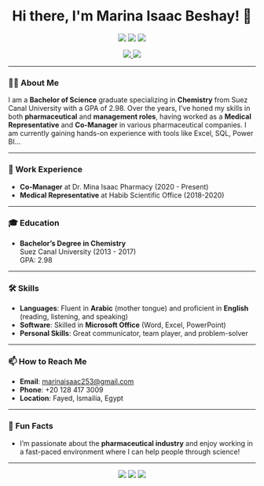 <h1 align="center">Hi there, I'm Marina Isaac Beshay! 👋</h1>

<p align="center">
  <img src="https://img.shields.io/badge/-Chemist-6C63FF?style=flat&logo=flask&logoColor=white" />
  <img src="https://img.shields.io/badge/-Medical_Representative-FF6B6B?style=flat&logo=medrxiv&logoColor=white" />
  <img src="https://img.shields.io/badge/-co_Manager-4CAF50?style=flat&logo=notion&logoColor=white" />
</p>

<p align="center">
  <a href="mailto:marinaisaac253@gmail.com">
    <img src="https://img.shields.io/badge/-marinaisaac253@gmail.com-D14836?style=flat&logo=Gmail&logoColor=white" />
  </a>
  <a href="tel:01284173009">
    <img src="https://img.shields.io/badge/-01284173009-0A66C2?style=flat&logo=whatsapp&logoColor=white" />
  </a>
</p>

---

### 👩‍🔬 About Me
I am a **Bachelor of Science** graduate specializing in **Chemistry** from Suez Canal University with a GPA of 2.98. Over the years, I’ve honed my skills in both **pharmaceutical** and **management roles**, having worked as a **Medical Representative** and **Co-Manager** in various pharmaceutical companies.
I am currently gaining hands-on experience with tools like Excel, SQL, Power BI...

---

### 💼 Work Experience
- **Co-Manager** at Dr. Mina Isaac Pharmacy (2020 - Present)
- **Medical Representative** at Habib Scientific Office (2018-2020)

---

### 🎓 Education
- **Bachelor’s Degree in Chemistry**  
  Suez Canal University (2013 - 2017)  
  GPA: 2.98

---

### 🛠️ Skills
- **Languages**: Fluent in **Arabic** (mother tongue) and proficient in **English** (reading, listening, and speaking)
- **Software**: Skilled in **Microsoft Office** (Word, Excel, PowerPoint)
- **Personal Skills**: Great communicator, team player, and problem-solver

---

### 📫 How to Reach Me
- **Email**: [marinaisaac253@gmail.com](mailto:marinaisaac253@gmail.com)
- **Phone**: +20 128 417 3009
- **Location**: Fayed, Ismailia, Egypt

---

### 🌟 Fun Facts
- I’m passionate about the **pharmaceutical industry** and enjoy working in a fast-paced environment where I can help people through science!


---

<p align="center">
  <img src="https://img.shields.io/badge/-Microsoft_Office-0078D4?style=flat&logo=microsoft-office&logoColor=white" />
  <img src="https://img.shields.io/badge/-Team_Player-FFD700?style=flat&logo=teamspeak&logoColor=white" />
  <img src="https://img.shields.io/badge/-Communication-4CAF50?style=flat&logo=wechat&logoColor=white" />
</p>

